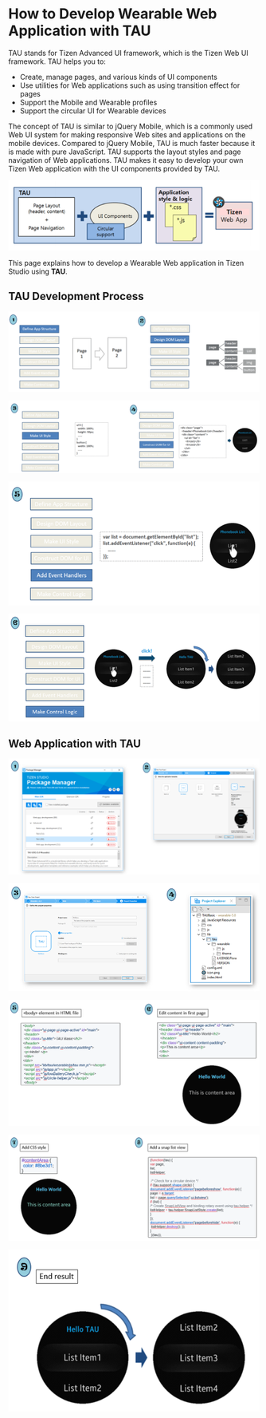 # How to Develop Wearable Web Application with TAU

TAU stands for Tizen Advanced UI framework, which is the Tizen Web UI framework. 
TAU helps you to: 
- Create, manage pages, and various kinds of UI components 
- Use utilities for Web applications such as using transition effect for pages
- Support the Mobile and Wearable profiles 
- Support the circular UI for Wearable devices

The concept of TAU is similar to jQuery Mobile, which is a commonly used Web UI system for making responsive Web sites and applications on the mobile devices. Compared to jQuery Mobile, TAU is much faster because it is made with pure JavaScript.
TAU supports the layout styles and page navigation of Web applications. TAU makes it easy to develop your own Tizen Web application with the UI components provided by TAU.

![Step 1](./media/tau1.PNG)

This page explains how to develop a Wearable Web application in Tizen Studio using **TAU**.

## TAU Development Process

![Step 1](./media/ta1.PNG)

![Step 2](./media/ta2.PNG)

![Step 3](./media/ta3.PNG)

![Step 4](./media/ta4.PNG)

## Web Application with TAU

![Step 1](./media/w1.PNG)

![Step 1](./media/w2.PNG)

![Step 1](./media/w3.PNG)

![Step 1](./media/w4.PNG)

![Step 1](./media/w5.PNG)